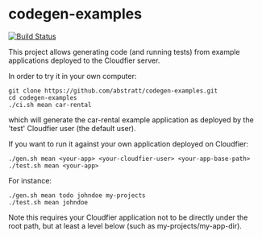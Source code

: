 codegen-examples
================


[![Build Status](https://textuml.ci.cloudbees.com/buildStatus/icon?job=codegen-examples)](https://textuml.ci.cloudbees.com/job/codegen-examples/)

This project allows generating code (and running tests) from example applications deployed to the Cloudfier server.

In order to try it in your own computer:

```
git clone https://github.com/abstratt/codegen-examples.git
cd codegen-examples
./ci.sh mean car-rental
```

which will generate the car-rental example application as deployed by the 'test' Cloudfier user (the default user).

If you want to run it against your own application deployed on Cloudfier:

    ./gen.sh mean <your-app> <your-cloudfier-user> <your-app-base-path>
    ./test.sh mean <your-app>
    
For instance:

    ./gen.sh mean todo johndoe my-projects
    ./test.sh mean johndoe

Note this requires your Cloudfier application not to be directly under the root path, but at least a level below (such as my-projects/my-app-dir).
